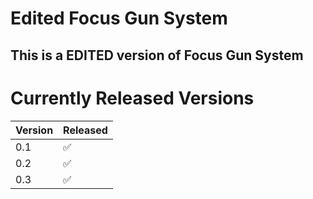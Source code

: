 # Edited Focus Gun System
## This is a EDITED version of Focus Gun System

# Currently Released Versions

| Version | Released           |
| ------- | ------------------ |
| 0.1     | :white_check_mark: |
| 0.2     | :white_check_mark: |
| 0.3     | :white_check_mark: |
